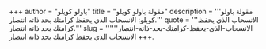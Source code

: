 +++
author = "باولو كويلو"
title = "مقولة باولو كويلو"
description = '''مقولة باولو كويلو: الانسحاب الذي يحفظ كرامتك بحد ذاته انتصار.'''
quote = '''الانسحاب الذي يحفظ كرامتك بحد ذاته انتصار.'''
slug = '''الانسحاب-الذي-يحفظ-كرامتك-بحد-ذاته-انتصار'''
+++
الانسحاب الذي يحفظ كرامتك بحد ذاته انتصار.
